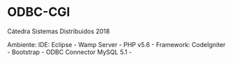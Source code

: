 # ODBC-CGI
Cátedra Sistemas Distribuidos 2018

Ambiente:
	IDE: Eclipse -
	Wamp Server -
	PHP v5.6 -
	Framework: CodeIgniter -
	Bootstrap -
	ODBC Connector MySQL 5.1 -
	
